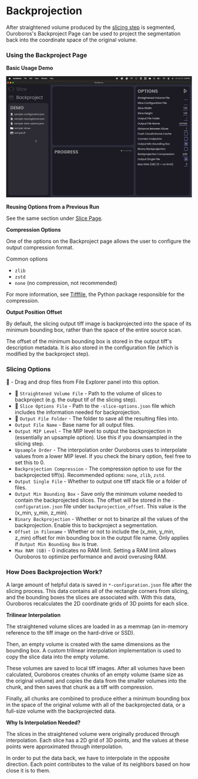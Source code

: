 # Backprojection 

After straightened volume produced by the [slicing step](./slicing.md) is segmented, Ouroboros's Backproject Page can be used to project the segmentation back into the coordinate space of the original volume.

### Using the Backproject Page

**Basic Usage Demo**

![Basic Usage Demo](../assets/backproject/Backproject%20Page%20Demo.gif)

**Reusing Options from a Previous Run**

See the same section under [Slice Page](./slicing.md).

**Compression Options**

One of the options on the Backproject page allows the user to configure the output compression format.

Common options

- `zlib`
- `zstd`
- `none` (no compression, not recommended)

For more information, see [Tifffile](https://github.com/cgohlke/tifffile/blob/166092f3e7b38cd1af430846157711f916ed5200/tifffile/tifffile.py#L13068C9-L13068C20), the Python package responsible for the compression.

**Output Position Offset**

By default, the slicing output tiff image is backprojected into the space of its minimum bounding box, rather than the space of the entire source scan.

The offset of the minimum bounding box is stored in the output tiff's description metadata. It is also stored in the configuration file (which is modified by the backproject step).

### Slicing Options

📁 - Drag and drop files from File Explorer panel into this option.

- 📁 `Straightened Volume File` - Path to the volume of slices to backproject (e.g. the output tif of the slicing step).
- 📁 `Slice Options File` - Path to the `-slice-options.json` file which includes the information needed for backprojection.
- 📁 `Output File Folder` - The folder to save all the resulting files into.
- `Output File Name` - Base name for all output files.
- `Output MIP Level` - The MIP level to output the backprojection in (essentially an upsample option). Use this if you downsampled in the slicing step.
- `Upsample Order` - The interpolation order Ouroboros uses to interpolate values from a lower MIP level. If you check the binary option, feel free to set this to 0.
- `Backprojection Compression` - The compression option to use for the backprojected tiff(s). Recommended options: `none`, `zlib`, `zstd`.
- `Output Single File` - Whether to output one tiff stack file or a folder of files.
- `Output Min Bounding Box` - Save only the minimum volume needed to contain the backprojected slices. The offset will be stored in the `-configuration.json` file under `backprojection_offset`. This value is the (x_min, y_min, z_min).
- `Binary Backprojection` - Whether or not to binarize all the values of the backprojection. Enable this to backproject a segmentation.
- `Offset in Filename` - Whether or not to include the (x_min, y_min, z_min) offset for min bounding box in the output file name. Only applies if `Output Min Bounding Box` is true.
- `Max RAM (GB)` - 0 indicates no RAM limit. Setting a RAM limit allows Ouroboros to optimize performance and avoid overusing RAM.

### How Does Backprojection Work?

A large amount of helpful data is saved in `*-configuration.json` file after the slicing process. This data contains all of the rectangle corners from slicing, and the bounding boxes the slices are associated with. With this data, Ouroboros recalculates the 2D coordinate grids of 3D points for each slice.

**Trilinear Interpolation**

The straightened volume slices are loaded in as a memmap (an in-memory reference to the tiff image on the hard-drive or SSD). 

Then, an empty volume is created with the same dimensions as the bounding box. A custom trilinear interpolation implementation is used to copy the slice data into the empty volume. 

These volumes are saved to local tiff images. After all volumes have been calculated, Ouroboros creates chunks of an empty volume (same size as the original volume) and copies the data from the smaller volumes into the chunk, and then saves that chunk as a tiff with compression. 

Finally, all chunks are combined to produce either a minimum bounding box in the space of the original volume with all of the backprojected data, or a full-size volume with the backprojected data.

**Why Is Interpolation Needed?**

The slices in the straightened volume were originally produced through interpolation. Each slice has a 2D grid of 3D points, and the values at these points were approximated through interpolation.

In order to put the data back, we have to interpolate in the opposite direction. Each point contributes to the value of its neighbors based on how close it is to them. 

